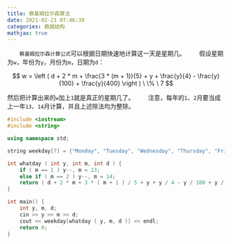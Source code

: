 ```yaml
---
title: 蔡基姆拉尔森算法
date: 2021-02-21 07:46:39
categories: 数据结构
mathjax: true
---
```

&emsp;&emsp;`蔡基姆拉尔森计算公式`可以根据日期快速地计算这一天是星期几。<!--more-->
&emsp;&emsp;假设星期为`w`，年份为`y`，月份为`m`，日期为`d`：

$$
w = \left  ( d + 2 * m + \frac{3 * (m + 1)}{5} + y + \frac{y}{4} - \frac{y}{100} + \frac{y}{400} \right ) \ \% \ 7
$$

然后把计算出来的`w`加上`1`就是真正的星期几了。
&emsp;&emsp;注意，每年的`1`、`2`月要当成上一年`13`、`14`月计算，并且上述除法均为整除。

``` cpp
#include <iostream>
#include <string>

using namespace std;

string weekday[7] = {"Monday", "Tuesday", "Wednesday", "Thursday", "Friday", "Saturday", "Sunday"};

int whatday ( int y, int m, int d ) {
    if ( m == 1 ) y--, m = 13;
    else if ( m == 2 ) y--, m = 14;
    return ( d + 2 * m + 3 * ( m + 1 ) / 5 + y + y / 4 - y / 100 + y / 400 ) % 7;
}

int main() {
    int y, m, d;
    cin >> y >> m >> d;
    cout << weekday[whatday ( y, m, d )] << endl;
    return 0;
}
```